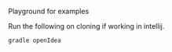 Playground for examples

Run the following on cloning if working in intellij.

```gradle openIdea```

